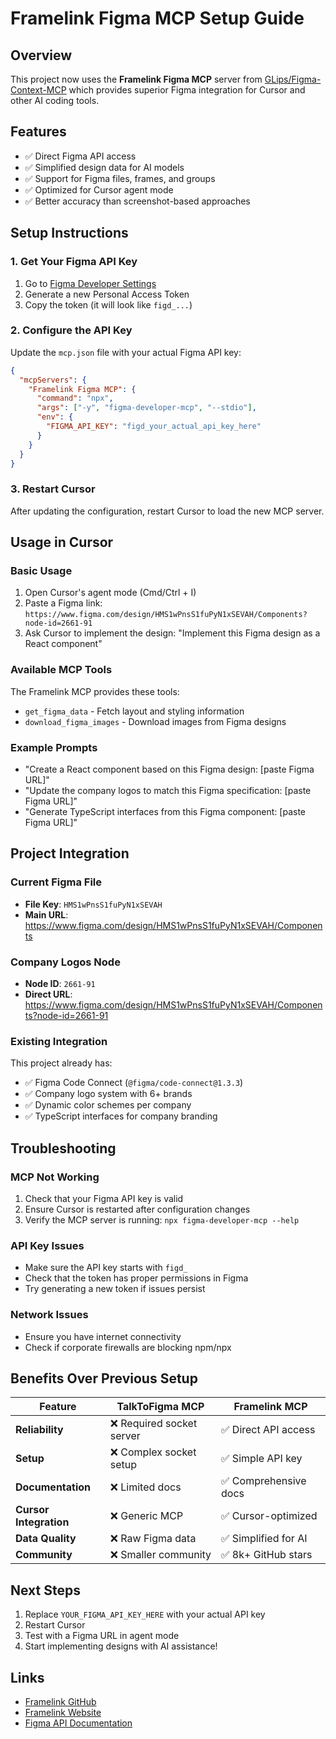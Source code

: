 # Framelink Figma MCP Setup Guide

## Overview
This project now uses the **Framelink Figma MCP** server from [GLips/Figma-Context-MCP](https://github.com/GLips/Figma-Context-MCP) which provides superior Figma integration for Cursor and other AI coding tools.

## Features
- ✅ Direct Figma API access
- ✅ Simplified design data for AI models
- ✅ Support for Figma files, frames, and groups
- ✅ Optimized for Cursor agent mode
- ✅ Better accuracy than screenshot-based approaches

## Setup Instructions

### 1. Get Your Figma API Key
1. Go to [Figma Developer Settings](https://www.figma.com/developers/api#authentication)
2. Generate a new Personal Access Token
3. Copy the token (it will look like `figd_...`)

### 2. Configure the API Key
Update the `mcp.json` file with your actual Figma API key:

```json
{
  "mcpServers": {
    "Framelink Figma MCP": {
      "command": "npx",
      "args": ["-y", "figma-developer-mcp", "--stdio"],
      "env": {
        "FIGMA_API_KEY": "figd_your_actual_api_key_here"
      }
    }
  }
}
```

### 3. Restart Cursor
After updating the configuration, restart Cursor to load the new MCP server.

## Usage in Cursor

### Basic Usage
1. Open Cursor's agent mode (Cmd/Ctrl + I)
2. Paste a Figma link: `https://www.figma.com/design/HMS1wPnsS1fuPyN1xSEVAH/Components?node-id=2661-91`
3. Ask Cursor to implement the design: "Implement this Figma design as a React component"

### Available MCP Tools
The Framelink MCP provides these tools:
- `get_figma_data` - Fetch layout and styling information
- `download_figma_images` - Download images from Figma designs

### Example Prompts
- "Create a React component based on this Figma design: [paste Figma URL]"
- "Update the company logos to match this Figma specification: [paste Figma URL]"
- "Generate TypeScript interfaces from this Figma component: [paste Figma URL]"

## Project Integration

### Current Figma File
- **File Key**: `HMS1wPnsS1fuPyN1xSEVAH`
- **Main URL**: https://www.figma.com/design/HMS1wPnsS1fuPyN1xSEVAH/Components

### Company Logos Node
- **Node ID**: `2661-91`
- **Direct URL**: https://www.figma.com/design/HMS1wPnsS1fuPyN1xSEVAH/Components?node-id=2661-91

### Existing Integration
This project already has:
- ✅ Figma Code Connect (`@figma/code-connect@1.3.3`)
- ✅ Company logo system with 6+ brands
- ✅ Dynamic color schemes per company
- ✅ TypeScript interfaces for company branding

## Troubleshooting

### MCP Not Working
1. Check that your Figma API key is valid
2. Ensure Cursor is restarted after configuration changes
3. Verify the MCP server is running: `npx figma-developer-mcp --help`

### API Key Issues
- Make sure the API key starts with `figd_`
- Check that the token has proper permissions in Figma
- Try generating a new token if issues persist

### Network Issues
- Ensure you have internet connectivity
- Check if corporate firewalls are blocking npm/npx

## Benefits Over Previous Setup

| Feature | TalkToFigma MCP | Framelink MCP |
|---------|-----------------|---------------|
| **Reliability** | ❌ Required socket server | ✅ Direct API access |
| **Setup** | ❌ Complex socket setup | ✅ Simple API key |
| **Documentation** | ❌ Limited docs | ✅ Comprehensive docs |
| **Cursor Integration** | ❌ Generic MCP | ✅ Cursor-optimized |
| **Data Quality** | ❌ Raw Figma data | ✅ Simplified for AI |
| **Community** | ❌ Smaller community | ✅ 8k+ GitHub stars |

## Next Steps
1. Replace `YOUR_FIGMA_API_KEY_HERE` with your actual API key
2. Restart Cursor
3. Test with a Figma URL in agent mode
4. Start implementing designs with AI assistance!

## Links
- [Framelink GitHub](https://github.com/GLips/Figma-Context-MCP)
- [Framelink Website](https://framelink.ai/)
- [Figma API Documentation](https://www.figma.com/developers/api) 